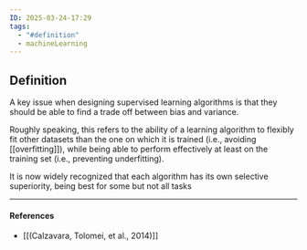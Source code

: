 ```yaml
---
ID: 2025-03-24-17:29
tags:
  - "#definition"
  - machineLearning
---
```

## Definition

A key issue when designing supervised learning algorithms is that they should be able to find a trade off between bias and variance.

Roughly speaking, this refers to the ability of a learning algorithm to flexibly fit other datasets than the one on which it is trained (i.e., avoiding [[overfitting]]), while being able to perform effectively at least on the training set (i.e., preventing underfitting).

It is now widely recognized that each algorithm has its own selective superiority, being best for some but not all tasks

---
#### References
- [[(Calzavara, Tolomei, et al., 2014)]]